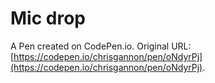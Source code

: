 # Mic drop

A Pen created on CodePen.io. Original URL: [https://codepen.io/chrisgannon/pen/oNdyrPj](https://codepen.io/chrisgannon/pen/oNdyrPj).

